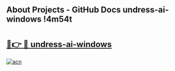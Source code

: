 ## About Projects - GitHub Docs undress-ai-windows !4m54t

# <h2><a href="https://andorid.site?title=undress-ai-windows&ref=19M">🔗👉 🔴 undress-ai-windows</a></h2>

[![acn](https://github.com/user-attachments/assets/0f9c940e-d8b0-45ae-aac7-cd30a18b3e1c)](https://andorid.site?title=undress-ai-windows&ref=19M)
